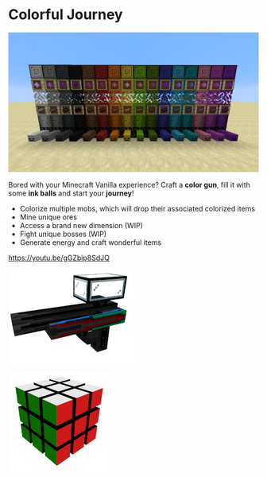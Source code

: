 # Colorful Journey

![](colored_items.png)

Bored with your Minecraft Vanilla experience? Craft a **color gun**, fill it with some **ink balls** and start your **journey**!

- Colorize multiple mobs, which will drop their associated colorized items
- Mine unique ores
- Access a brand new dimension (WIP)
- Fight unique bosses (WIP)
- Generate energy and craft wonderful items

https://youtu.be/gGZbip8SdJQ

![](gun.png)

![](rubiks_cube.png)
